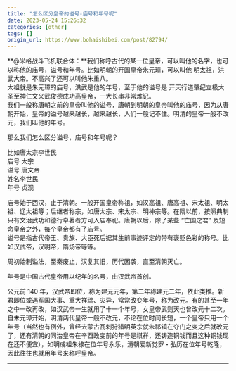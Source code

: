 ```yaml
---
title: "怎么区分皇帝的谥号-庙号和年号呢"
date: 2023-05-24 15:26:32
categories: [other]
tags: []
origin_url: https://www.bohaishibei.com/post/82794/
---
```

**@米格战斗飞机联合体：**我们称呼古代的某一位皇帝，可以叫他的名字，也可以称他的庙号，谥号和年号。比如明朝的开国皇帝朱元璋，可以叫他 明太祖，洪武大帝。不高兴了还可以叫他朱重八。  
太祖就是朱元璋的庙号，洪武是他的年号，至于他的谥号是 开天行道肇纪立极大圣至神仁文义武俊德成功高皇帝，一大长串非常难记。  
我们一般称唐朝之前的皇帝叫他的谥号，唐朝到明朝的皇帝叫他的庙号，因为从唐朝开始，皇帝的谥号越来越长，越来越长，人们一般记不住。明清的皇帝一般不改元，我们叫他的年号。

那么我们怎么区分谥号，庙号和年号呢？

比如唐太宗李世民  
庙号 太宗  
谥号 唐文帝  
姓名李世民  
年号 贞观

庙号始于西汉，止于清朝。一般开国皇帝称祖，如汉高祖、唐高祖、宋太祖、明太祖、辽太祖等；后继者称宗，如唐太宗、宋太宗、明神宗等。在隋以前，按照典制只有文治武功和德行卓著者方可入庙奉祀。唐朝以后，除了某些 “亡国之君” 及短命皇帝之外，每个皇帝都有了庙号。  
谥号是指古代帝王、贵族、大臣死后据其生前事迹评定的带有褒贬色彩的称号。比如汉武帝，汉明帝，隋炀帝等等。

周初始制谥法，至秦废止，汉复其旧，历代因袭，直至清朝灭亡。

年号是中国古代皇帝用以纪年的名号，由汉武帝首创。

公元前 140 年，汉武帝即位，称为建元元年，第二年称建元二年，依此类推。新君即位或遇军国大事、重大祥瑞、灾异，常常改变年号，称为改元。有的甚至一年之中一改再改，如汉武帝一生就用了十一个年号，女皇帝武则天也曾改元十二次。自朱元璋开始，明清两代皇帝一般不改元，不论在位时间长短，一个皇帝只用一个年号（当然也有例外，曾经去蒙古瓦剌狩猎明英宗就朱祁镇在夺门之变之后就改元了，还有清朝的同治皇帝在辛酉政变前的年号是祺祥，还铸造铜钱而且这种铜钱现在还不便宜），如明成祖朱棣在位年号永乐，清朝爱新觉罗・弘历在位年号乾隆，因此往往也就用年号来称呼皇帝。

* * *
    